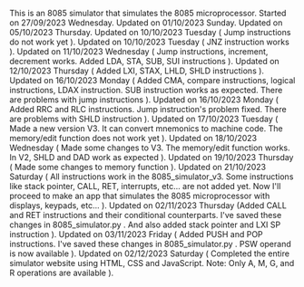 This is an 8085 simulator that simulates the 8085 microprocessor.
Started on 27/09/2023 Wednesday.
Updated on 01/10/2023 Sunday.
Updated on 05/10/2023 Thursday.
Updated on 10/10/2023 Tuesday ( Jump instructions do not work yet ).
Updated on 10/10/2023 Tuesday ( JNZ instruction works ).
Updated on 11/10/2023 Wednesday ( Jump instructions, increment, decrement works. Added LDA, STA, SUB, SUI instructions ).
Updated on 12/10/2023 Thursday ( Added LXI, STAX, LHLD, SHLD instructions ).
Updated on 16/10/2023 Monday ( Added CMA, compare instructions, logical instructions, LDAX instruction. SUB instruction works as expected. There are problems with jump instructions ).
Updated on 16/10/2023 Monday ( Added RRC and RLC instructions. Jump instruction's problem fixed. There are problems with SHLD instruction ).
Updated on 17/10/2023 Tuesday ( Made a new version V3. It can convert mnemonics to machine code. The memory/edit function does not work yet ).
Updated on 18/10/2023 Wednesday ( Made some changes to V3. The memory/edit function works. In V2, SHLD and DAD work as expected ).
Updated on 19/10/2023 Thursday ( Made some changes to memory function ).
Updated on 21/10/2023 Saturday ( All instructions work in the 8085_simulator_v3. Some instructions like stack pointer, CALL, RET, interrupts, etc... are not added yet. Now I'll proceed to make an app that simulates the 8085 microprocessor with displays, keypads, etc... ).
Updated on 02/11/2023 Thursday (Added CALL and RET instructions and their conditional counterparts. I've saved these changes in 8085_simulator.py . And also added stack pointer and LXI SP instruction ).
Updated on 03/11/2023 Friday ( Added PUSH and POP instructions. I've saved these changes in 8085_simulator.py . PSW operand is now available ).
Updated on 02/12/2023 Saturday ( Completed the entire simulator website using HTML, CSS and JavaScript. Note: Only A, M, G, and R operations are available ).

